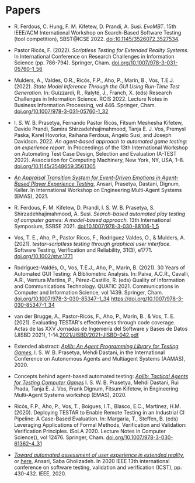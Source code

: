 # Papers

* R. Ferdous, C. Hung, F. M. Kifetew, D. Prandi, A. Susi. _EvoMBT_. 15th IEEE/ACM International Workshop on Search-Based Software Testing (tool competition), SBST@ICSE 2022. [doi:10.1145/3526072.3527534](https://ieeexplore.ieee.org/document/9810734).

* Pastor Ricós, F. (2022). *Scriptless Testing for Extended Reality Systems.* In International Conference on Research Challenges in Information Science (pp. 786-794). Springer, Cham. [doi.org/10.1007/978-3-031-05760-1_56 ](https://doi.org/10.1007/978-3-031-05760-1_56)  

* Mulders, A., Valdes, O.R., Ricós, F.P., Aho, P., Marín, B., Vos, T.E.J. (2022). _State Model Inference Through the GUI Using Run-Time Test Generation._ In: Guizzardi, R., Ralyté, J., Franch, X. (eds) Research Challenges in Information Science. RCIS 2022. Lecture Notes in Business Information Processing, vol 446. Springer, Cham. [doi.org/10.1007/978-3-031-05760-1_32](https://doi.org/10.1007/978-3-031-05760-1_32)  

* I. S. W. B. Prasetya, Fernando Pastor Ricós, Fitsum Meshesha Kifetew, Davide Prandi, Samira Shirzadehhajimahmood, Tanja E. J. Vos, Premysl Paska, Karel Hovorka, Raihana Ferdous, Angelo Susi, and Joseph Davidson. 2022. _An agent-based approach to automated game testing: an experience report._ In Proceedings of the 13th International Workshop on Automating Test Case Design, Selection and Evaluation (A-TEST 2022). Association for Computing Machinery, New York, NY, USA, 1–8. [doi.org/10.1145/3548659.3561305](https://doi.org/10.1145/3548659.3561305)  

* [_An Appraisal Transition System for Event-Driven Emotions in Agent-Based Player Experience Testing_](https://doi.org/10.1007/978-3-030-97457-2_9), Ansari, Prasetya, Dastani, Dignum, Keller. In International Workshop on Engineering Multi-Agent Systems (EMAS), 2021.

* R. Ferdous, F. M. Kifetew, D. Prandi, I. S. W. B. Prasetya, S. Shirzadehhajimahmood, A. Susi. _Search-based automated play testing of computer games: A model-based approach._ 13th International Symposium, SSBSE 2021. [doi:10.1007/978-3-030-88106-1_5](https://link.springer.com/chapter/10.1007/978-3-030-88106-1_5)

* Vos, T. E., Aho, P., Pastor Ricos, F., Rodriguez Valdes, O., & Mulders, A. (2021). *testar–scriptless testing through graphical user interface.* Software Testing, Verification and Reliability, 31(3), e1771. [doi.org/10.1002/stvr.1771](https://doi.org/10.1002/stvr.1771)  

* Rodríguez-Valdés, O., Vos, T.E.J., Aho, P., Marín, B. (2021). 30 Years of Automated GUI Testing: A Bibliometric Analysis. In: Paiva, A.C.R., Cavalli, A.R., Ventura Martins, P., Pérez-Castillo, R. (eds) Quality of Information and Communications Technology. QUATIC 2021. Communications in Computer and Information Science, vol 1439. Springer, Cham. [doi.org/10.1007/978-3-030-85347-1_34](https://doi.org/10.1007/978-3-030-85347-1_34)  https://doi.org/10.1007/978-3-030-85347-1_34

* van der Brugge, A., Pastor-Ricós, F., Aho, P., Marín, B., & Vos, T. E. (2021). Evaluating TESTAR's effectiveness through code coverage. Actas de las XXV Jornadas de Ingeniería del Software y Bases de Datos (JISBD 2021), 1-14.[2021/JISBD/2021-JISBD-042.pdf](https://biblioteca.sistedes.es/submissions/descargas/2021/JISBD/2021-JISBD-042.pdf)

* Extended abstract: [_Aplib: An Agent Programming Library for Testing Games_](http://ifaamas.org/Proceedings/aamas2020/pdfs/p1972.pdf), I. S. W. B. Prasetya,  Mehdi Dastani, in the International Conference on Autonomous Agents and Multiagent Systems (AAMAS), 2020.

* Concepts behind agent-based automated testing:
    [_Aplib: Tactical Agents for Testing Computer Games_](https://link.springer.com/chapter/10.1007/978-3-030-66534-0_2) I. S. W. B. Prasetya, Mehdi Dastani, Rui Prada, Tanja E. J. Vos, Frank Dignum, Fitsum Kifetew,
  in Engineering Multi-Agent Systems workshop (EMAS), 2020.

* Ricós, F.P., Aho, P., Vos, T., Boigues, I.T., Blasco, E.C., Martínez, H.M. (2020). Deploying TESTAR to Enable Remote Testing in an Industrial CI Pipeline: A Case-Based Evaluation. In: Margaria, T., Steffen, B. (eds) Leveraging Applications of Formal Methods, Verification and Validation: Verification Principles. ISoLA 2020. Lecture Notes in Computer Science(), vol 12476. Springer, Cham. [doi.org/10.1007/978-3-030-61362-4_31](https://doi.org/10.1007/978-3-030-61362-4_31)

* [_Toward automated assessment of user experience in extended reality_](https://doi.org/10.1109/ICST46399.2020.00056), or [here](https://csdl-downloads.ieeecomputer.org/proceedings/icst/2020/5778/00/09159046.pdf?Expires=1671204401&Policy=eyJTdGF0ZW1lbnQiOlt7IlJlc291cmNlIjoiaHR0cHM6Ly9jc2RsLWRvd25sb2Fkcy5pZWVlY29tcHV0ZXIub3JnL3Byb2NlZWRpbmdzL2ljc3QvMjAyMC81Nzc4LzAwLzA5MTU5MDQ2LnBkZiIsIkNvbmRpdGlvbiI6eyJEYXRlTGVzc1RoYW4iOnsiQVdTOkVwb2NoVGltZSI6MTY3MTIwNDQwMX19fV19&Signature=MRWiQrFdNwvBDyohmP9a9Jj9BPBNqqHgINRCinU46msptLeoKCvpdVtY~~SwFkhCDmCROmn36i0nvYCzXueSABEyYqvGCSfJiJEMMLI9SgCqw8dT21PDz7XzXPIvuSOEDTwo7DgbRrOJ7wjY7DTKcc1eKQZTn02o3pOCRksyXIb0bKM7y~ncaxS7dUcI9-h7R4CpvlbD-j5YL3q3oqYTveKvt5oj2GMpVAgfQ2hCyufSI2WZCiBjMZr1-ZC0W~kuHJf6aUlF6i1UMjndJPfLour-40QMWp8kUpKEqMUoEvepa-J3XTbC1M~HNsHRiZzNadHPgohp5ByZCBlA65V4Qg__&Key-Pair-Id=K12PMWTCQBDMDT),
Ansari, Saba Gholizadeh.
In 2020 IEEE 13th international conference on software testing, validation and verification (ICST), pp. 430-432. IEEE, 2020.
